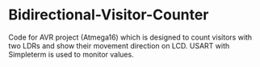 # Bidirectional-Visitor-Counter
Code for AVR project (Atmega16) which is designed to count visitors with two LDRs and show their movement direction on LCD. USART with Simpleterm is used to monitor values.
